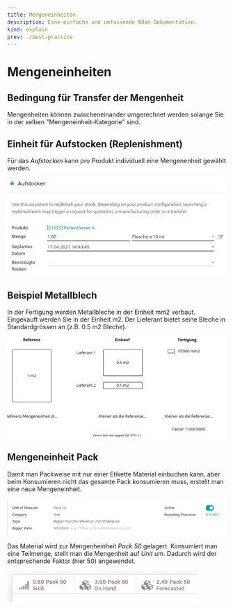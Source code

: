 ```yaml
---
title: Mengeneinheiten
description: Eine einfache und umfassende Odoo-Dokumentation.
kind: explain
prev: ./best-practice
---
```


# Mengeneinheiten

## Bedingung für Transfer der Mengenheit

Mengenheiten können zwischeneinander umgerechnet werden solange Sie in der selben "Mengeneinheit-Kategorie" sind.

## Einheit für Aufstocken (Replenishment)

Für das _Aufstocken_ kann pro Produkt individuell eine Mengenenheit gewählt werden.

![Best Practice Mengenenheiten Beispiel](attachments/Best%20Practice%20Mengenenheiten%20Beispiel.png)

## Beispiel Metallblech

In der Fertigung werden Metallbleche in der Einheit mm2 verbaut. Eingekauft werden Sie in der Einheit m2. Der Lieferant bietet seine Bleche in Standardgrössen an (z.B. 0.5 m2 Bleche).

![Best Practice Mengeneinheiten](attachments/Best%20Practice%20Mengeneinheiten.svg)

## Mengeneinheit Pack

Damit man Packweise mit nur einer Etikette Material einbuchen kann, aber beim Konsumieren nicht das gesamte Pack konsumieren muss, erstellt man eine neue Mengeneinheit.

![](attachments/pBest%20Practice%20Mengeneinheiten%20Pack%2050.png)

Das Material wird zur Mengenheinheit _Pack 50_ gelagert. Konsumiert man eine Teilmenge, stellt man die Mengenheit auf _Unit_ um. Dadurch wird der entsprechende Faktor (hier 50) angewendet.

![](attachments/Best%20Practice%20Mengeneinheiten%20Teilmenge.png)
